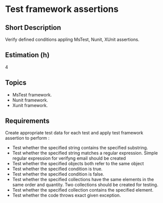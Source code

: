 # Test framework assertions

## Short Description

Verify defined conditions appling MsTest, Nunit, XUnit assertions.

## Estimation (h)

4

## Topics

* MsTest framework.
* Nunit framework.
* Xunit framework.

## Requirements

Create appropriate test data for each test and apply test framework assertion to perform :

* Test whether the specified string contains the specified substring.
* Test whether the specified string matches a regular expression. Simple regular expression for verifyng email should be
  created
* Test whether the specified objects both refer to the same object
* Test whether the specified condition is true.
* Test whether the specified condition is false.
* Test whether the specified collections have the same elements in the same order and quantity. Two collections should
  be created for testing.
* Test whether the specified collection contains the specified element.
* Test whether the code throws exact given exception.
